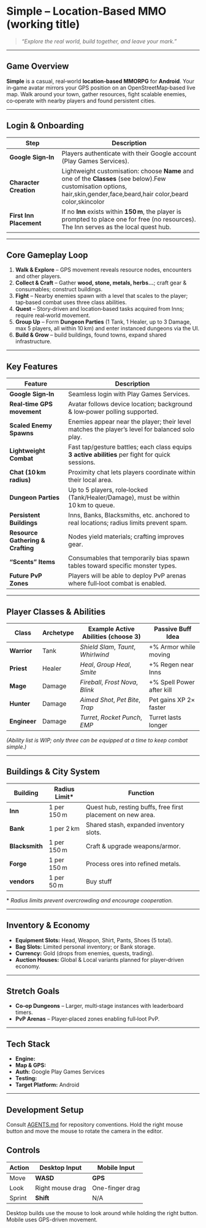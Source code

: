 # Simple – Location‑Based MMO (working title)

> *“Explore the real world, build together, and leave your mark.”*
---

## Game Overview

**Simple** is a casual, real‑world **location‑based MMORPG** for **Android**. Your in‑game avatar mirrors your GPS position on an OpenStreetMap‑based live map. Walk around your town, gather resources, fight scalable enemies, co‑operate with nearby players and found persistent cities.

---

## Login & Onboarding

| Step                    | Description                                                                                                                                                               |
| ----------------------- | ------------------------------------------------------------------------------------------------------------------------------------------------------------------------- |
| **Google Sign‑In**      | Players authenticate with their Google account (Play Games Services).                                                                                                     |
| **Character Creation**  | Lightweight customisation: choose **Name** and one of the **Classes** (see below).Few customisation options, hair,skin,gender,face,beard,hair color,beard color,skincolor |
| **First Inn Placement** | If no **Inn** exists within **150 m**, the player is prompted to place one for free (no resources). The Inn serves as the local quest hub.                                |

---

## Core Gameplay Loop

1. **Walk & Explore** – GPS movement reveals resource nodes, encounters and other players.
2. **Collect & Craft** – Gather **wood, stone, metals, herbs…**; craft gear & consumables; construct buildings.
3. **Fight** – Nearby enemies spawn with a level that scales to the player; tap‑based combat uses three class abilities.
4. **Quest** – Story‑driven and location‑based tasks acquired from Inns; require real‑world movement.
5. **Group Up** – Form **Dungeon Parties** (1 Tank, 1 Healer, up to 3 Damage, max 5 players, all within 10 km) and enter instanced dungeons via the UI.
6. **Build & Grow** – build buildings, found towns, expand shared infrastructure.

---

## Key Features

| Feature                           | Description                                                                                      |
| --------------------------------- | ------------------------------------------------------------------------------------------------ |
| **Google Sign‑In**                | Seamless login with Play Games Services.                                                         |
| **Real‑time GPS movement**        | Avatar follows device location; background & low‑power polling supported.                        |
| **Scaled Enemy Spawns**           | Enemies appear near the player; their level matches the player’s level for balanced solo play.   |
| **Lightweight Combat**            | Fast tap/gesture battles; each class equips **3 active abilities** per fight for quick sessions. |
| **Chat (10 km radius)**           | Proximity chat lets players coordinate within their local area.                                  |
| **Dungeon Parties**               | Up to 5 players, role‑locked (Tank/Healer/Damage), must be within 10 km to queue.                |
| **Persistent Buildings**          | Inns, Banks, Blacksmiths, etc. anchored to real locations; radius limits prevent spam.           |
| **Resource Gathering & Crafting** | Nodes yield materials; crafting improves gear.                                                   |
| **“Scents” Items**                | Consumables that temporarily bias spawn tables toward specific monster types.                    |
| **Future PvP Zones**              | Players will be able to deploy PvP arenas where full‑loot combat is enabled.                     |

---

## Player Classes & Abilities

| Class        | Archetype | Example Active Abilities (choose 3) | Passive Buff Idea         |
| ------------ | --------- | ----------------------------------- | ------------------------- |
| **Warrior**  | Tank      | *Shield Slam*, *Taunt*, *Whirlwind* | +% Armor while moving     |
| **Priest**   | Healer    | *Heal*, *Group Heal*, *Smite*       | +% Regen near Inns        |
| **Mage**     | Damage    | *Fireball*, *Frost Nova*, *Blink*   | +% Spell Power after kill |
| **Hunter**   | Damage    | *Aimed Shot*, *Pet Bite*, *Trap*    | Pet gains XP 2× faster    |
| **Engineer** | Damage    | *Turret*, *Rocket Punch*, *EMP*     | Turret lasts longer       |

*(Ability list is WIP; only three can be equipped at a time to keep combat simple.)*

---

## Buildings & City System

| Building       | Radius Limit\* | Function                                                    |
| -------------- | -------------- | ----------------------------------------------------------- |
| **Inn**        | 1 per 150 m    | Quest hub, resting buffs, free first placement on new area. |
| **Bank**       | 1 per 2 km     | Shared stash, expanded inventory slots.                     |
| **Blacksmith** | 1 per 150 m    | Craft & upgrade weapons/armor.                              |
| **Forge**      | 1 per 150 m    | Process ores into refined metals.                           |
| **vendors**    | 1 per 50 m     | Buy stuff                                                   |

\* *Radius limits prevent overcrowding and encourage cooperation.*

---

## Inventory & Economy

* **Equipment Slots:** Head, Weapon, Shirt, Pants, Shoes (5 total).
* **Bag Slots:** Limited personal inventory; or Bank storage.
* **Currency:** Gold (drops from enemies, quests, trading).
* **Auction Houses:** Global & Local variants planned for player‑driven economy.

---

## Stretch Goals

* **Co‑op Dungeons** – Larger, multi‑stage instances with leaderboard timers.
* **PvP Arenas** – Player‑placed zones enabling full‑loot PvP.

---

## Tech Stack

* **Engine:** 
* **Map & GPS:** 
* **Auth:** Google Play Games Services
* **Testing:** 
* **Target Platform:** Android

---

## Development Setup

Consult [AGENTS.md](AGENTS.md) for repository conventions.
Hold the right mouse button and move the mouse to rotate the camera in the editor.

## Controls
| Action  | Desktop Input            | Mobile Input |
| ------- | ----------------------- | ------------ |
| Move    | **WASD**                | **GPS**      |
| Look    | Right mouse drag        | One-finger drag |
| Sprint  | **Shift**               | N/A |

Desktop builds use the mouse to look around while holding the right button. Mobile uses GPS-driven movement.





